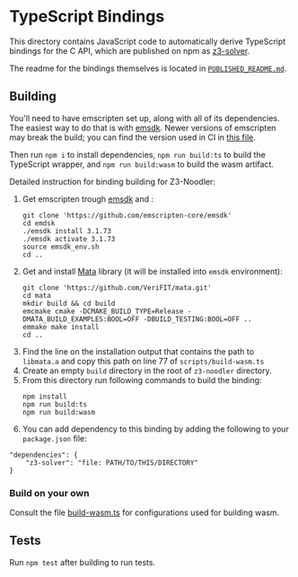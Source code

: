 # TypeScript Bindings

This directory contains JavaScript code to automatically derive TypeScript bindings for the C API, which are published on npm as [z3-solver](https://www.npmjs.com/package/z3-solver).

The readme for the bindings themselves is located in [`PUBLISHED_README.md`](./PUBLISHED_README.md).


## Building

You'll need to have emscripten set up, along with all of its dependencies. The easiest way to do that is with [emsdk](https://github.com/emscripten-core/emsdk). Newer versions of emscripten may break the build; you can find the version used in CI in [this file](https://github.com/Z3Prover/z3/blob/master/.github/workflows/wasm.yml#L13).

Then run `npm i` to install dependencies, `npm run build:ts` to build the TypeScript wrapper, and `npm run build:wasm` to build the wasm artifact.

Detailed instruction for binding building for Z3-Noodler:
1) Get emscripten trough [emsdk](https://github.com/emscripten-core/emsdk) and :
    ```shell
    git clone 'https://github.com/emscripten-core/emsdk'
    cd emdsk
    ./emsdk install 3.1.73
    ./emsdk activate 3.1.73
    source emsdk_env.sh
    cd ..
    ```
2) Get and install [Mata](https://github.com/VeriFIT/mata/) library (it will be installed into `emsdk` environment):
    ```shell
    git clone 'https://github.com/VeriFIT/mata.git'
    cd mata
    mkdir build && cd build
    emcmake cmake -DCMAKE_BUILD_TYPE=Release -DMATA_BUILD_EXAMPLES:BOOL=OFF -DBUILD_TESTING:BOOL=OFF ..
    emmake make install
    cd ..
    ```
3) Find the line on the installation output that contains the path to `libmata.a` and copy this path on line 77 of `scripts/build-wasm.ts`
4) Create an empty `build` directory in the root of `z3-noodler` directory.
5) From this directory run following commands to build the binding:
    ```shell
    npm install
    npm run build:ts
    npm run build:wasm
    ```
6) You can add dependency to this binding by adding the following to your `package.json` file:
```
"dependencies": {
    "z3-solver": "file: PATH/TO/THIS/DIRECTORY"
}
```

### Build on your own

Consult the file [build-wasm.ts](https://github.com/Z3Prover/z3/blob/master/src/api/js/scripts/build-wasm.ts) for configurations used for building wasm.

## Tests

Run `npm test` after building to run tests.
